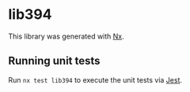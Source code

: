 # lib394

This library was generated with [Nx](https://nx.dev).


## Running unit tests

Run `nx test lib394` to execute the unit tests via [Jest](https://jestjs.io).


